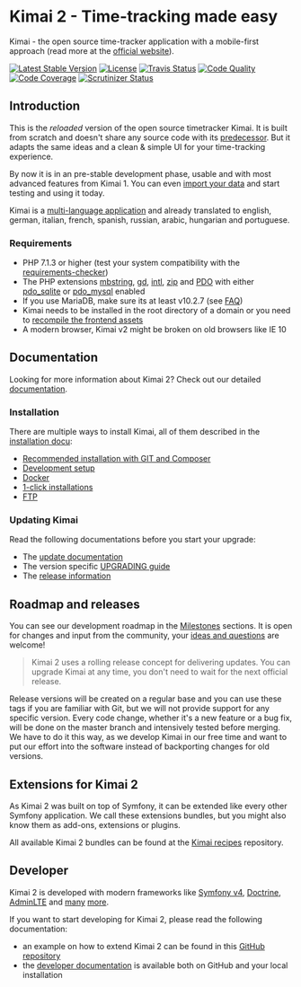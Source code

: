 # Kimai 2 - Time-tracking made easy

Kimai - the open source time-tracker application with a mobile-first approach (read more at the [official website](http://v2.kimai.org)).

[![Latest Stable Version](https://poser.pugx.org/kevinpapst/kimai2/v/stable)](https://packagist.org/packages/kevinpapst/kimai2)
[![License](https://poser.pugx.org/kevinpapst/kimai2/license)](https://packagist.org/packages/kevinpapst/kimai2)
[![Travis Status](https://travis-ci.org/kevinpapst/kimai2.svg?branch=master)](https://travis-ci.org/kevinpapst/kimai2)
[![Code Quality](https://scrutinizer-ci.com/g/kevinpapst/kimai2/badges/quality-score.png?b=master)](https://scrutinizer-ci.com/g/kevinpapst/kimai2/?branch=master)
[![Code Coverage](https://scrutinizer-ci.com/g/kevinpapst/kimai2/badges/coverage.png?b=master)](https://scrutinizer-ci.com/g/kevinpapst/kimai2/?branch=master)
[![Scrutinizer Status](https://scrutinizer-ci.com/g/kevinpapst/kimai2/badges/build.png?b=master)](https://scrutinizer-ci.com/g/kevinpapst/kimai2/build-status/master)

## Introduction

This is the _reloaded_ version of the open source timetracker Kimai.
It is built from scratch and doesn't share any source code with its [predecessor](http://www.kimai.org). 
But it adapts the same ideas and a clean & simple UI for your time-tracking experience.

By now it is in an pre-stable development phase, usable and with most advanced features from Kimai 1. 
You can even [import your data](var/docs/migration_v1.md) and start testing and using it today.

Kimai is a [multi-language application](var/docs/translations.md) and already translated to english, german, italian, french, spanish, russian, arabic, hungarian and portuguese.

### Requirements

- PHP 7.1.3 or higher (test your system compatibility with the [requirements-checker](http://symfony.com/doc/current/reference/requirements.html))
- The PHP extensions [mbstring](http://php.net/manual/en/book.mbstring.php), [gd](http://php.net/manual/en/book.image.php), [intl](https://php.net/manual/en/book.intl.php), [zip](https://php.net/manual/en/book.zip.php) and [PDO](https://php.net/manual/en/book.pdo.php) with either [pdo_sqlite](https://php.net/manual/en/ref.pdo-sqlite.php) or [pdo_mysql](https://php.net/manual/en/ref.pdo-mysql.php) enabled
- If you use MariaDB, make sure its at least v10.2.7 (see [FAQ](var/docs/faq.md))
- Kimai needs to be installed in the root directory of a domain or you need to [recompile the frontend assets](var/docs/developers.md)
- A modern browser, Kimai v2 might be broken on old browsers like IE 10

## Documentation

Looking for more information about Kimai 2? Check out our detailed [documentation](var/docs/).

### Installation

There are multiple ways to install Kimai, all of them described in the [installation docu](var/docs/installation.md):

- [Recommended installation with GIT and Composer](var/docs/installation.md#recommended-setup)
- [Development setup](var/docs/installation.md#development-installation) 
- [Docker](var/docs/docker.md)
- [1-click installations](var/docs/installation.md#hosting-and-1-click-installations) 
- [FTP](var/docs/installation.md#ftp-installation)

### Updating Kimai

Read the following documentations before you start your upgrade:

- The [update documentation](var/docs/updates.md)
- The version specific [UPGRADING guide](UPGRADING.md)
- The [release information](https://github.com/kevinpapst/kimai2/releases)

## Roadmap and releases

You can see our development roadmap in the [Milestones](https://github.com/kevinpapst/kimai2/milestones) sections.
It is open for changes and input from the community, your [ideas and questions](https://github.com/kevinpapst/kimai2/issues) are welcome!

> Kimai 2 uses a rolling release concept for delivering updates.
> You can upgrade Kimai at any time, you don't need to wait for the next official release.

Release versions will be created on a regular base and you can use these tags if you are familiar with Git, 
but we will not provide support for any specific version.
Every code change, whether it's a new feature or a bug fix, will be done on the master branch and 
intensively tested before merging. We have to do it this way, as we develop Kimai in our free time and want to put our 
effort into the software instead of backporting changes for old versions. 

## Extensions for Kimai 2

As Kimai 2 was built on top of Symfony, it can be extended like every other Symfony application.
We call these extensions bundles, but you might also know them as add-ons, extensions or plugins.

All available Kimai 2 bundles can be found at the [Kimai recipes](https://github.com/kimai/recipes) repository.

## Developer

Kimai 2 is developed with modern frameworks like [Symfony v4](https://github.com/symfony/symfony), [Doctrine](https://github.com/doctrine/),
[AdminLTE](https://github.com/kevinpapst/AdminLTEBundle/) and [many](composer.json) [more](package.json).

If you want to start developing for Kimai 2, please read the following documentation:

- an example on how to extend Kimai 2 can be found in this [GitHub repository](https://github.com/kevinpapst/kimai2-invoice)
- the [developer documentation](var/docs/developers.md) is available both on GitHub and your local installation
